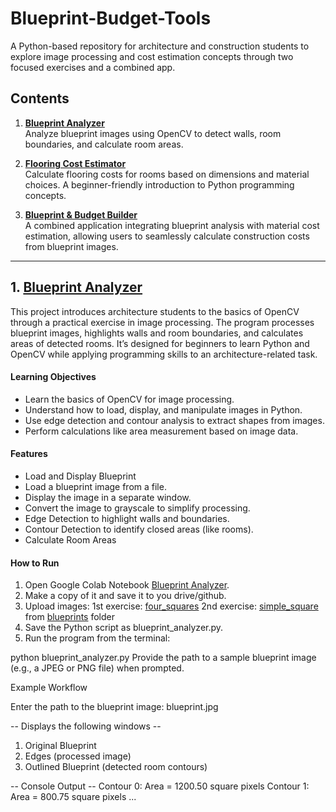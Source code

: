 # Blueprint-Budget-Tools

A Python-based repository for architecture and construction students to explore image processing and cost estimation concepts through two focused exercises and a combined app.

## Contents

1. **[Blueprint Analyzer](Blueprint_Analyzer_Aleksandra_Kraeva.ipynb)**  
   Analyze blueprint images using OpenCV to detect walls, room boundaries, and calculate room areas.

2. **[Flooring Cost Estimator](flooring_cost_estimator/)**  
   Calculate flooring costs for rooms based on dimensions and material choices. A beginner-friendly introduction to Python programming concepts.

3. **[Blueprint & Budget Builder](combined_app/)**  
   A combined application integrating blueprint analysis with material cost estimation, allowing users to seamlessly calculate construction costs from blueprint images.

---

## **1. [Blueprint Analyzer](Blueprint_Analyzer_Aleksandra_Kraeva.ipynb)**

This project introduces architecture students to the basics of OpenCV through a practical exercise in image processing. The program processes blueprint images, highlights walls and room boundaries, and calculates areas of detected rooms. It’s designed for beginners to learn Python and OpenCV while applying programming skills to an architecture-related task.

#### Learning Objectives

- Learn the basics of OpenCV for image processing.
- Understand how to load, display, and manipulate images in Python.
- Use edge detection and contour analysis to extract shapes from images.
- Perform calculations like area measurement based on image data.

#### Features

- Load and Display Blueprint
- Load a blueprint image from a file.
- Display the image in a separate window.
- Convert the image to grayscale to simplify processing.
- Edge Detection to highlight walls and boundaries.
- Contour Detection to identify closed areas (like rooms).
- Calculate Room Areas

#### How to Run

1. Open Google Colab Notebook [Blueprint Analyzer](Blueprint_Analyzer_Aleksandra_Kraeva.ipynb).
2. Make a copy of it and save it to you drive/github.
3. Upload images: 1st exercise: [four_squares](four_squares.png) 2nd exercise: [simple_square](simple_square.png) from [blueprints](blueprints/) folder
4. Save the Python script as blueprint_analyzer.py.
5. Run the program from the terminal:

python blueprint_analyzer.py
Provide the path to a sample blueprint image (e.g., a JPEG or PNG file) when prompted.

Example Workflow

Enter the path to the blueprint image: blueprint.jpg

-- Displays the following windows --
1. Original Blueprint
2. Edges (processed image)
3. Outlined Blueprint (detected room contours)

-- Console Output --
Contour 0: Area = 1200.50 square pixels
Contour 1: Area = 800.75 square pixels
...
